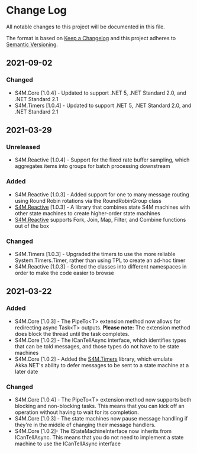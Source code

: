 # Change Log
All notable changes to this project will be documented in this file.
 
The format is based on [Keep a Changelog](http:--keepachangelog.com-)
and this project adheres to [Semantic Versioning](http:--semver.org-).
## 2021-09-02
### Changed
- S4M.Core [1.0.4] - Updated to support .NET 5, .NET Standard 2.0, and .NET Standard 2.1
- S4M.Timers [1.0.4] - Updated to support .NET 5, .NET Standard 2.0, and .NET Standard 2.1
## 2021-03-29
### Unreleased
- S4M.Reactive [1.0.4] - Support for the fixed rate buffer sampling, which aggregates items into groups for batch processing downstream
### Added
- S4M.Reactive [1.0.3] - Added support for one to many message routing using Round Robin rotations via the RoundRobinGroup class
- [S4M.Reactive](https://www.nuget.org/packages/Laureano.S4M.Reactive/) [1.0.3] - A library that combines state S4M machines with other state machines to create higher-order state machines
- [S4M.Reactive](https://www.nuget.org/packages/Laureano.S4M.Reactive/) supports Fork, Join, Map, Filter, and Combine functions out of the box
### Changed
- S4M.Timers [1.0.3] - Upgraded the timers to use the more reliable System.Timers.Timer, rather than using TPL to create an ad-hoc timer
- S4M.Reactive [1.0.3] - Sorted the classes into different namespaces in order to make the code easier to browse
## 2021-03-22
### Added
- S4M.Core [1.0.3] - The PipeTo&lt;T&gt; extension method now allows for redirecting async Task&lt;T&gt; outputs. **Please note:** The extension method does block the thread until the task completes.
- S4M.Core [1.0.2] - The ICanTellAsync interface, which identifies types that can be told messages, and those types do not have to be state machines
- S4M.Core [1.0.2] - Added the [S4M.Timers](https://www.nuget.org/packages/Laureano.S4M.Timers/) library, which emulate Akka.NET's ability to defer messages to be sent to a state machine at a later date

### Changed
- S4M.Core [1.0.4] - The PipeTo&lt;T&gt; extension method now supports both blocking and non-blocking tasks. This means that you can kick off an operation without having to wait for its completion.
- S4M.Core [1.0.3] - The state machines now pause message handling if they're in the middle of changing their message handlers.
- S4M.Core [1.0.2]- The IStateMachineInterface now inherits from ICanTellAsync. This means that you do not need to implement a state machine to use the ICanTellAsync interface